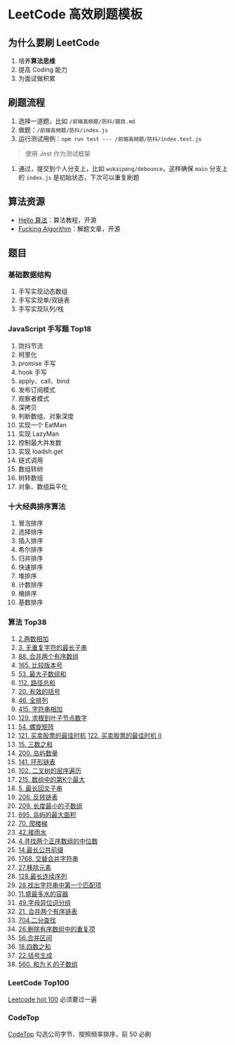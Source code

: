 # LeetCode 高效刷题模板

## 为什么要刷 LeetCode

1. 培养**算法思维**
2. 提高 Coding 能力
3. 为面试做积累

## 刷题流程

1. 选择一道题，比如 `/前端高频题/防抖/题目.md`
2. 做题：`/前端高频题/防抖/index.js`
3. 运行测试用例：`npm run test --- /前端高频题/防抖/index.test.js`
> 使用 Jest 作为测试框架
1. 通过，提交到个人分支上，比如 `wukaipeng/debounce`，这样确保 `main` 分支上的 `index.js` 是初始状态，下次可以重复刷题


## 算法资源

- [Hello 算法](https://www.hello-algo.com/)：算法教程，开源
- [Fucking Algorithm](https://github.com/labuladong/fucking-algorithm)：解题文章，开源

## 题目

### 基础数据结构

1. 手写实现动态数组
2. 手写实现单/双链表
3. 手写实现队列/栈

### JavaScript 手写题 Top18

1. 防抖节流
2. 柯里化
3. promise 手写
4. hook 手写
5. apply、call、bind
6. 发布订阅模式
7. 观察者模式
8. 深拷贝
9. 判断数组、对象深度
10. 实现一个 EatMan
11. 实现 LazyMan
12. 控制最大并发数
13. 实现 loadsh.get
14. 链式调用
15. 数组转树
16. 树转数组
17. 对象、数组扁平化

### 十大经典排序算法

1. 冒泡排序
2. 选择排序
3. 插入排序
4. 希尔排序
5. 归并排序
6. 快速排序
7. 堆排序
8. 计数排序
9. 桶排序
10. 基数排序

### 算法 Top38

1. [2.两数相加](https://leetcode.cn/problems/add-two-numbers)
2. [3. 无重复字符的最长子串](https://leetcode.cn/problems/longest-substring-without-repeating-characters)
3. [88. 合并两个有序数组](https://leetcode.cn/problems/merge-sorted-array)
4. [165. 比较版本号](https://leetcode.cn/problems/compare-version-numbers)
5. [53. 最大子数组和](https://leetcode.cn/problems/maximum-subarray)
6. [112. 路径总和](https://leetcode.cn/problems/path-sum)
7. [20. 有效的括号](https://leetcode.cn/problems/valid-parentheses)
8. [46. 全排列](https://leetcode.cn/problems/permutations)
9. [415. 字符串相加](https://leetcode.cn/problems/add-strings)
10. [129. 求根到叶子节点数字](https://leetcode.cn/problems/sum-root-to-leaf-numbers)
11. [54. 螺旋矩阵](https://leetcode.cn/problems/spiral-matrix)
12. [121. 买卖股票的最佳时机](https://leetcode.cn/problems/best-time-to-buy-and-sell-stock) [122. 买卖股票的最佳时机 II](https://leetcode.cn/problems/best-time-to-buy-and-sell-stock-ii/)
13. [15. 三数之和](https://leetcode.cn/problems/3sum)
14. [200. 岛屿数量](https://leetcode.cn/problems/number-of-islands)
15. [141. 环形链表](https://leetcode.cn/problems/linked-list-cycle)
16. [102. 二叉树的层序遍历](https://leetcode.cn/problems/binary-tree-level-order-traversal)
17. [215. 数组中的第K个最大](https://leetcode.cn/problems/kth-largest-element-in-an-array)
18. [5. 最长回文子串](https://leetcode.cn/problems/longest-palindromic-substring)
19. [206. 反转链表](https://leetcode.cn/problems/reverse-linked-list)
20. [209. 长度最小的子数组](https://leetcode.cn/problems/minimum-size-subarray-sum)
21. [695. 岛屿的最大面积](https://leetcode.cn/problems/max-area-of-island)
22. [70. 爬楼梯](https://leetcode.cn/problems/climbing-stairs)
23. [42.接雨水](https://leetcode.cn/problems/trapping-rain-water)
24. [4.寻找两个正序数组的中位数](https://leetcode.cn/problems/median-of-two-sorted-arrays)
25. [14.最长公共前缀](https://leetcode.cn/problems/longest-common-prefix)
26. [1768. 交替合并字符串](https://leetcode.cn/problems/merge-strings-alternately/description/)
27. [27.移除元素](https://leetcode.cn/problems/remove-element)
28. [128.最长连续序列](https://leetcode.cn/problems/longest-consecutive-sequence)
29. [28.找出字符串中第一个匹配项](https://leetcode.cn/problems/find-the-index-of-the-first-occurrence-in-a-string)
30. [11.盛最多水的容器](https://leetcode.cn/problems/container-with-most-water)
31. [49.字母异位词分组](https://leetcode.cn/problems/group-anagrams)
32. [21. 合并两个有序链表](https://leetcode.cn/problems/merge-two-sorted-lists/description/)
33. [704.二分查找](https://leetcode.cn/problems/binary-search)
34. [26.删除有序数组中的重复项](https://leetcode.cn/problems/remove-duplicates-from-sorted-array)
35. [56.合并区间](https://leetcode.cn/problems/merge-intervals)
36. [18.四数之和](https://leetcode.cn/problems/4sum)
37. [22.括号生成](https://leetcode.cn/problems/generate-parentheses)
38. [560. 和为 K 的子数组](https://leetcode.cn/problems/subarray-sum-equals-k/description/)

### LeetCode Top100

[Leetcode hot 100](https://link.juejin.cn?target=https%3A%2F%2Fleetcode.cn%2Fproblem-list%2F2cktkvj%2F%3Fpage%3D1%26sorting%3DW3t9XQ%3D%3D) 必须要过一遍

### CodeTop

 [CodeTop](https://link.juejin.cn?target=https%3A%2F%2Fcodetop.cc%2Fhome) 勾选公司字节、按照频率排序，前 50 必刷
